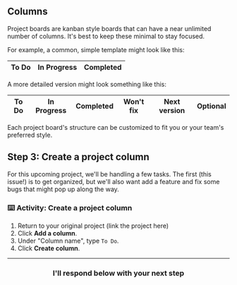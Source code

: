 ## Columns

Project boards are kanban style boards that can have a near unlimited number of columns. It's best to keep these minimal to stay focused.

For example, a common, simple template might look like this:

| To Do | In Progress | Completed |
|-------|-------------|-----------|

A more detailed version might look something like this:

| To Do | In Progress | Completed | Won't fix | Next version | Optional|
|-------|-------------|-----------|-----------|--------------|-----------------------|

Each project board's structure can be customized to fit you or your team's preferred style.

## Step 3: Create a project column

For this upcoming project, we'll be handling a few tasks. The first (this issue!) is to get organized, but we'll also want add a feature and fix some bugs that might pop up along the way.

### :keyboard: Activity: Create a project column

1. Return to your original project (link the project here)
1. Click **Add a column**.
1. Under "Column name", type `To Do`.
1. Click **Create column**.

<hr>
<h3 align="center">I'll respond below with your next step</h3>
